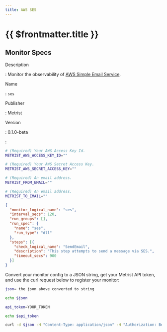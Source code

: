 ```yaml
---
title: AWS SES
---
```


# {{ $frontmatter.title }}

## Monitor Specs

Description

: Monitor the observability of [AWS Simple Email Service](https://aws.amazon.com/ses/).

Name

: `ses`

Publisher

: Metrist

Version

: 0.1.0-beta

: &nbsp;


<!--@include: /parts/_1.md-->


<!--@include: /parts/_2.md-->


<!--@include: /parts/_3.md-->


```sh
# (Required) Your AWS Access Key Id.
METRIST_AWS_ACCESS_KEY_ID=""

# (Required) Your AWS Secret Access Key.
METRIST_AWS_SECRET_ACCESS_KEY=""

# (Required) An email address.
METRIST_FROM_EMAIL=""

# (Required) An email address.
METRIST_TO_EMAIL=""
```

<!--@include: /parts/tips_env-vars.md -->


<!--@include: /parts/_4.md-->


```json
{
  "monitor_logical_name": "ses",
  "interval_secs": 120,
  "run_groups": [],
  "run_spec": {
    "name": "ses",
    "run_type": "dll"
  },
  "steps": [{
    "check_logical_name": "SendEmail",
    "description": "This step attempts to send a message via SES.",
    "timeout_secs": 900
  }]
}
```




Convert your monitor config to a JSON string, get your Metrist API token, and use the curl request below to register your monitor:

```sh
json= the json above converted to string

echo $json

api_token=YOUR_TOKEN

echo $api_token

curl -d $json -H "Content-Type: application/json" -H "Authorization: Bearer $api_token" 'https://app.metrist.io/api/v0/monitor-config'

```

<!--@include: /parts/tips_api.md-->


<!--@include: /parts/_5.md-->


<!--@include: /parts/result.md-->